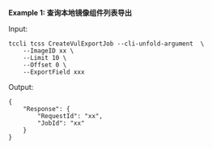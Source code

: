 **Example 1: 查询本地镜像组件列表导出**



Input: 

```
tccli tcss CreateVulExportJob --cli-unfold-argument  \
    --ImageID xx \
    --Limit 10 \
    --Offset 0 \
    --ExportField xxx
```

Output: 
```
{
    "Response": {
        "RequestId": "xx",
        "JobId": "xx"
    }
}
```

